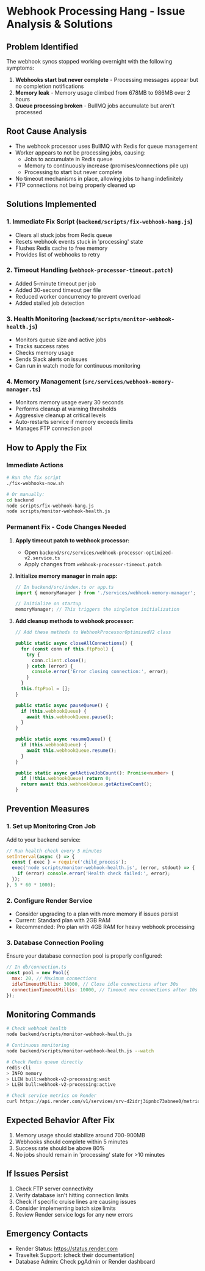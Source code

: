 # Webhook Processing Hang - Issue Analysis & Solutions

## Problem Identified
The webhook syncs stopped working overnight with the following symptoms:
1. **Webhooks start but never complete** - Processing messages appear but no completion notifications
2. **Memory leak** - Memory usage climbed from 678MB to 986MB over 2 hours
3. **Queue processing broken** - BullMQ jobs accumulate but aren't processed

## Root Cause Analysis
- The webhook processor uses BullMQ with Redis for queue management
- Worker appears to not be processing jobs, causing:
  - Jobs to accumulate in Redis queue
  - Memory to continuously increase (promises/connections pile up)
  - Processing to start but never complete
- No timeout mechanisms in place, allowing jobs to hang indefinitely
- FTP connections not being properly cleaned up

## Solutions Implemented

### 1. Immediate Fix Script (`backend/scripts/fix-webhook-hang.js`)
- Clears all stuck jobs from Redis queue
- Resets webhook events stuck in 'processing' state
- Flushes Redis cache to free memory
- Provides list of webhooks to retry

### 2. Timeout Handling (`webhook-processor-timeout.patch`)
- Added 5-minute timeout per job
- Added 30-second timeout per file
- Reduced worker concurrency to prevent overload
- Added stalled job detection

### 3. Health Monitoring (`backend/scripts/monitor-webhook-health.js`)
- Monitors queue size and active jobs
- Tracks success rates
- Checks memory usage
- Sends Slack alerts on issues
- Can run in watch mode for continuous monitoring

### 4. Memory Management (`src/services/webhook-memory-manager.ts`)
- Monitors memory usage every 30 seconds
- Performs cleanup at warning thresholds
- Aggressive cleanup at critical levels
- Auto-restarts service if memory exceeds limits
- Manages FTP connection pool

## How to Apply the Fix

### Immediate Actions
```bash
# Run the fix script
./fix-webhooks-now.sh

# Or manually:
cd backend
node scripts/fix-webhook-hang.js
node scripts/monitor-webhook-health.js
```

### Permanent Fix - Code Changes Needed

1. **Apply timeout patch to webhook processor:**
   - Open `backend/src/services/webhook-processor-optimized-v2.service.ts`
   - Apply changes from `webhook-processor-timeout.patch`

2. **Initialize memory manager in main app:**
   ```typescript
   // In backend/src/index.ts or app.ts
   import { memoryManager } from './services/webhook-memory-manager';
   
   // Initialize on startup
   memoryManager; // This triggers the singleton initialization
   ```

3. **Add cleanup methods to webhook processor:**
   ```typescript
   // Add these methods to WebhookProcessorOptimizedV2 class
   
   public static async closeAllConnections() {
     for (const conn of this.ftpPool) {
       try {
         conn.client.close();
       } catch (error) {
         console.error('Error closing connection:', error);
       }
     }
     this.ftpPool = [];
   }
   
   public static async pauseQueue() {
     if (this.webhookQueue) {
       await this.webhookQueue.pause();
     }
   }
   
   public static async resumeQueue() {
     if (this.webhookQueue) {
       await this.webhookQueue.resume();
     }
   }
   
   public static async getActiveJobCount(): Promise<number> {
     if (!this.webhookQueue) return 0;
     return await this.webhookQueue.getActiveCount();
   }
   ```

## Prevention Measures

### 1. Set up Monitoring Cron Job
Add to your backend service:
```javascript
// Run health check every 5 minutes
setInterval(async () => {
  const { exec } = require('child_process');
  exec('node scripts/monitor-webhook-health.js', (error, stdout) => {
    if (error) console.error('Health check failed:', error);
  });
}, 5 * 60 * 1000);
```

### 2. Configure Render Service
- Consider upgrading to a plan with more memory if issues persist
- Current: Standard plan with 2GB RAM
- Recommended: Pro plan with 4GB RAM for heavy webhook processing

### 3. Database Connection Pooling
Ensure your database connection pool is properly configured:
```javascript
// In db/connection.ts
const pool = new Pool({
  max: 20, // Maximum connections
  idleTimeoutMillis: 30000, // Close idle connections after 30s
  connectionTimeoutMillis: 10000, // Timeout new connections after 10s
});
```

## Monitoring Commands

```bash
# Check webhook health
node backend/scripts/monitor-webhook-health.js

# Continuous monitoring
node backend/scripts/monitor-webhook-health.js --watch

# Check Redis queue directly
redis-cli
> INFO memory
> LLEN bull:webhook-v2-processing:wait
> LLEN bull:webhook-v2-processing:active

# Check service metrics on Render
curl https://api.render.com/v1/services/srv-d2idrj3ipnbc73abnee0/metrics
```

## Expected Behavior After Fix
1. Memory usage should stabilize around 700-900MB
2. Webhooks should complete within 5 minutes
3. Success rate should be above 80%
4. No jobs should remain in 'processing' state for >10 minutes

## If Issues Persist
1. Check FTP server connectivity
2. Verify database isn't hitting connection limits
3. Check if specific cruise lines are causing issues
4. Consider implementing batch size limits
5. Review Render service logs for any new errors

## Emergency Contacts
- Render Status: https://status.render.com
- Traveltek Support: (check their documentation)
- Database Admin: Check pgAdmin or Render dashboard